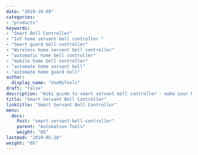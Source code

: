 ```yaml
---
date: "2019-10-09"
categories:
- "products"
keywords:
- "Smart Bell Controller"
- "IoT home servant bell controller "
- "Smart guard bell controller"
- "Wireless home servant bell controller"
- "automatic home bell controller"
- "mobile home bell controller"
- "automate home servant bell"
- "automate home guard bell"
author:
  display_name: "UseMyTools"
draft: "false"
description: "Wiki guide to smart servant bell controller - make your home servant (guard) room bell smart and control it from your mobile/tablet or PC. I has built-in timers to automate servant bell ON/OFF schedules."
title: "Smart Servant Bell Controller"
linktitle: "Smart Servant Bell Controller"
menu:
  docs:
    Post: "smart-servant-bell-controller"
    parent: "Automation Tools"
    weight: "05"
lastmod: "2019-05-28"
weight: "05"
---
```

